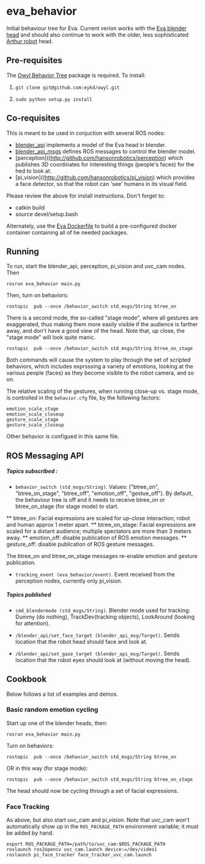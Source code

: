 # eva_behavior

Initial behaviour tree for Eva. Current verion works with the
[Eva blender head](http://github.com/hansonrobotics/blender_api)
and should also continue to work with the older, less sophisticated
[Arthur robot](http://github.com/hansonrobotics/robo_blender) head.

## Pre-requisites

The [Owyl Behavior Tree](https://github.com/eykd/owyl/) package is
required.  To install:

1) `git clone git@github.com:eykd/owyl.git`

2) `sudo python setup.py install`

## Co-requisites

This is meant to be used in conjuction with several ROS nodes:
* [blender_api](http://github.com/hansonrobotics/blender_api)
  implements a model of the Eva head in blender.
* [blender_api_msgs](http://github.com/hansonrobotics/blender_api_msgs)
  defines ROS messages to control the blender model.
* [perception]((http://github.com/hansonrobotics/perception) which
  publishes 3D coordinates for interesting things (people's faces) for
  the hed to look at.
* [pi_vision]((http://github.com/hansonrobotics/pi_vision) which
  provides a face detector, so that the robot can 'see' humans in
  its visual field.

Please review the above for install instructions.  Don't forget to:
* catkin build
* source devel/setup.bash

Alternately, use the [Eva Dockerfile](https://github.com/opencog/docker)
to build a pre-configured docker container containing all of he needed
packages.

## Running
To run, start the blender_api, perception, pi_vision and uvc_cam nodes.
Then
```
rosrun eva_behavior main.py
```
Then, turn on behaviors:
```
rostopic  pub --once /behavior_switch std_msgs/String btree_on
```
There is a second mode, the so-called "stage mode", where all gestures
are exaggerated, thus making them more easily visible if the audience
is farther away, and don't have a good view of the head.  Note that, up
close, the "stage mode" will look quite manic.
```
rostopic  pub --once /behavior_switch std_msgs/String btree_on_stage
```
Both commands will cause the system to play through the set of scripted
behaviors, which includes exprsssing a variety of emotions,
looking at the various people (faces) as they become visible to the
robot camera, and so on.

The relative scaling of the gestures, when running close-up vs. stage
mode, is controlled in the `behavior.cfg` file, by the following
factors:
```
emotion_scale_stage
emotion_scale_closeup
gesture_scale_stage
gesture_scale_closeup
```

Other behavior is configued in this same file.

## ROS Messaging API

##### Topics subscribed :

* `behavior_switch (std_msgs/String)`. Values: ("btree_on",
  "btree_on_stage", "btree_off", "emotion_off", "gestue_off").
  By default, the behaviour tree is off and it needs to receive
  btree_on or btree_on_stage (for stage mode) to start.

** btree_on: Facial expressions are scaled for up-close interaction;
   robot and human approx 1 meter apart.
** btree_on_stage: Facial expressions are scaled for a distant
   audience; multiple spectators are more than 3 meters away.
** emotion_off: disable publication of ROS emotion messages.
** gesture_off: disable publication of ROS gesture messages.

  The btree_on and btree_on_stage messages re-enable emotion and
  gesture publication.

* `tracking_event (eva_behavior/event)`. Event received from the
  perception nodes, currently only pi_vision.

##### Topics published

* `cmd_blendermode (std_msgs/String)`. Blender mode used for tracking:
  Dummy (do nothing), TrackDev(tracking objects), LookAround (looking
  for attention).

* `/blender_api/set_face_target (blender_api_msg/Target)`. Sends
  location that the robot head should face and look at.

* `/blender_api/set_gaze_target (blender_api_msg/Target)`. Sends
  location that the robot eyes should look at (without moving the
  head).


## Cookbook
Below follows a list of examples and demos.

### Basic random emotion cycling
Start up one of the blender heads, then:
```
rosrun eva_behavior main.py
```
Turn on behaviors:
```
rostopic  pub --once /behavior_switch std_msgs/String btree_on
```
OR in this way (for stage mode):
```
rostopic  pub --once /behavior_switch std_msgs/String btree_on_stage
```
The head should now be cycling through a set of facial expressions.

### Face Tracking
As above, but also start uvc_cam and pi_vision. Note that uvc_cam
won't automatically show up in the `ROS_PACKAGE_PATH` environment
variable; it must be added by hand.
```
export ROS_PACKAGE_PATH=/path/to/uvc_cam:$ROS_PACKAGE_PATH
roslaunch ros2opencv uvc_cam.launch device:=/dev/video1
roslaunch pi_face_tracker face_tracker_uvc_cam.launch
```
